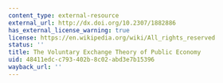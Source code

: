 ```yaml
---
content_type: external-resource
external_url: http://dx.doi.org/10.2307/1882886
has_external_license_warning: true
license: https://en.wikipedia.org/wiki/All_rights_reserved
status: ''
title: The Voluntary Exchange Theory of Public Economy
uid: 48411edc-c793-402b-8c02-abd3e7b15396
wayback_url: ''
---
```

